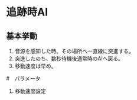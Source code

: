 # 追跡時AI

## 基本挙動

1. 音源を感知した時、その場所へ一直線に突進する。
2. 突進したのち、数秒待機後通常時のAIへ戻る。
3. 移動速度は早め。

#　パラメータ
1. 移動速度設定
